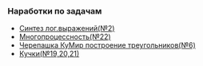### Наработки по задачам

- [Синтез лог.выражений(№2)](/2)
- [Многопроцессность(№22)](/22)
- [Черепашка КуМир построение треугольников(№6)](/6)
- [Кучки(№19,20,21)](/19_20_21)

